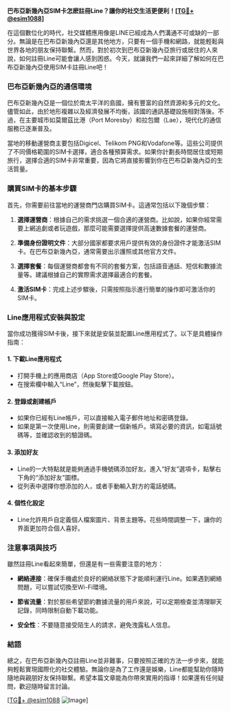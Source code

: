 **巴布亞新幾內亞SIM卡怎麽註冊Line？讓你的社交生活更便利！[[TG💪+ @esim1088](https://t.me/s/esim1088)]**

在這個數位化的時代，社交媒體應用像是LINE已經成為人們溝通不可或缺的一部分。無論是在巴布亞新幾內亞還是其他地方，只要有一個手機和網路，就能輕鬆與世界各地的朋友保持聯繫。然而，對於初次到巴布亞新幾內亞旅行或居住的人來說，如何註冊Line可能會讓人感到困惑。今天，就讓我們一起來詳細了解如何在巴布亞新幾內亞使用SIM卡註冊Line吧！

### 巴布亞新幾內亞的通信環境

巴布亞新幾內亞是一個位於南太平洋的島國，擁有豐富的自然資源和多元的文化。儘管如此，由於地形複雜以及經濟發展不均衡，該國的通訊基礎設施相對落後。不過，在主要城市如莫爾茲比港（Port Moresby）和拉包爾（Lae），現代化的通信服務已逐漸普及。

當地的移動運營商主要包括Digicel、Telikom PNG和Vodafone等。這些公司提供了不同價格範圍的SIM卡選擇，適合各種預算需求。如果你計劃長時間居住或短期旅行，選擇合適的SIM卡非常重要，因為它將直接影響到你在巴布亞新幾內亞的生活質量。

### 購買SIM卡的基本步驟

首先，你需要前往當地的運營商門店購買SIM卡。這通常包括以下幾個步驟：

1. **選擇運營商**：根據自己的需求挑選一個合適的運營商。比如說，如果你經常需要上網追劇或者玩遊戲，那麼可能需要選擇提供高速數據套餐的運營商。
   
2. **準備身份證明文件**：大部分國家都要求用戶提供有效的身份證件才能激活SIM卡。在巴布亞新幾內亞，通常需要出示護照或其他官方文件。

3. **選擇套餐**：每個運營商都會有不同的套餐方案，包括語音通話、短信和數據流量等。建議根據自己的實際需求選擇最適合的套餐。

4. **激活SIM卡**：完成上述步驟後，只需按照指示進行簡單的操作即可激活你的SIM卡。

### Line應用程式安裝與設定

當你成功獲得SIM卡後，接下來就是安裝並配置Line應用程式了。以下是具體操作指南：

#### 1. 下載Line應用程式
- 打開手機上的應用商店（App Store或Google Play Store）。
- 在搜索欄中輸入“Line”，然後點擊下載按鈕。

#### 2. 登錄或創建帳戶
- 如果你已經有Line帳戶，可以直接輸入電子郵件地址和密碼登錄。
- 如果是第一次使用Line，則需要創建一個新帳戶。填寫必要的資訊，如電話號碼等，並確認收到的驗證碼。

#### 3. 添加好友
- Line的一大特點就是能夠通過手機號碼添加好友。進入“好友”選項卡，點擊右下角的“添加好友”圖標。
- 從列表中選擇你想添加的人，或者手動輸入對方的電話號碼。

#### 4. 個性化設定
- Line允許用戶自定義個人檔案圖片、背景主題等。花些時間調整一下，讓你的界面更加符合個人喜好。

### 注意事項與技巧

雖然註冊Line看起來簡單，但還是有一些需要注意的地方：

- **網絡連接**：確保手機處於良好的網絡狀態下才能順利運行Line。如果遇到網絡問題，可以嘗試切換至Wi-Fi環境。
  
- **節省流量**：對於那些希望節約數據流量的用戶來說，可以定期檢查並清理聊天記錄，同時限制自動下載功能。

- **安全性**：不要隨意接受陌生人的請求，避免洩露私人信息。

### 結語

總之，在巴布亞新幾內亞註冊Line並非難事，只要按照正確的方法一步步來，就能夠輕鬆實現國際化的社交體驗。無論你是為了工作還是娛樂，Line都能幫助你隨時隨地與親朋好友保持聯繫。希望本篇文章能為你帶來實用的指導！如果還有任何疑問，歡迎隨時留言討論。

[[TG💪+ @esim1088](https://t.me/s/esim1088) ![Image](https://i.postimg.cc/4NQfJmqS/Snipaste-2025-05-13-00-14-12.png)]